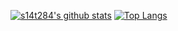 [![s14t284's github stats](https://github-readme-stats.vercel.app/api?username=s14t284&count_private=true)](https://github.com/anuraghazra/github-readme-stats)
[![Top Langs](https://github-readme-stats.vercel.app/api/top-langs/?username=s14t284&layout=compact&hide=jupyter%20notebook)](https://github.com/anuraghazra/github-readme-stats)
